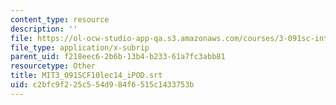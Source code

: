 ```yaml
---
content_type: resource
description: ''
file: https://ol-ocw-studio-app-qa.s3.amazonaws.com/courses/3-091sc-introduction-to-solid-state-chemistry-fall-2010/c2bfc9f225c554d984f6515c1433753b_MIT3_091SCF10lec14_iPOD.vtt
file_type: application/x-subrip
parent_uid: f218eec6-2b6b-13b4-b233-61a7fc3abb81
resourcetype: Other
title: MIT3_091SCF10lec14_iPOD.srt
uid: c2bfc9f2-25c5-54d9-84f6-515c1433753b
---
```

